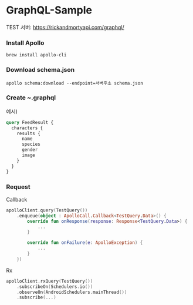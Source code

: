 # GraphQL-Sample

TEST 서버: https://rickandmortyapi.com/graphql/

### Install Apollo
```
brew install apollo-cli
```

### Download schema.json
```
apollo schema:download --endpoint=서버주소 schema.json
```

### Create ~.graphql
예시)
```graphql
query FeedResult {
  characters {
    results {
      name
      species
      gender
      image
    }
  }
}
```

### Request
Callback
```kotlin
apolloClient.query(TestQuery())
    .enqueue(object : ApolloCall.Callback<TestQuery.Data>() {
        override fun onResponse(response: Response<TestQuery.Data>) {
            ...
        }

        override fun onFailure(e: ApolloException) {
            ...
        }
    })
```
Rx
```kotlin
apolloClient.rxQuery(TestQuery())
    .subscribeOn(Schedulers.io())
    .observeOn(AndroidSchedulers.mainThread())
    .subscribe(...)
```
